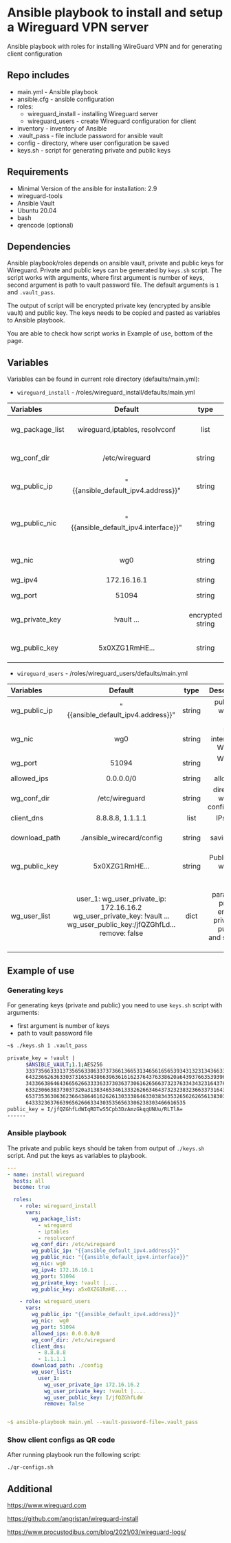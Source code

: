 # Ansible playbook to install and setup a Wireguard VPN server

Ansible playbook with roles for installing WireGuard VPN and for generating client configuration

## Repo includes

* main.yml - Ansible playbook
* ansible.cfg - ansible configuration
* roles:
  * wireguard_install - installing Wireguard server
  * wireguard_users -  create Wireguard configuration for client
* inventory - inventory of Ansible
* .vault_pass - file include password for ansible vault
* config - directory, where user configuration be saved
* keys.sh - script for generating private and public keys

## Requirements

* Minimal Version of the ansible for installation: 2.9
* wireguard-tools
* Ansible Vault
* Ubuntu 20.04
* bash
* qrencode (optional)

## Dependencies

Ansible playbook/roles depends on ansible vault, private and public keys for Wireguard.
Private and public keys can be generated by ```keys.sh``` script. The script works with arguments, where first argument is number of keys, second argument is path to vault password file. The default arguments is ```1``` and ```.vault_pass```.

The output of script will be encrypted private key (encrypted by ansible vault) and public key. The keys needs to be copied and pasted as variables to Ansible playbook.

You are able to check how script works in Example of use, bottom of the page.

## Variables

Variables can be found in current role directory (defaults/main.yml):

* ```wireguard_install``` - /roles/wireguard_install/defaults/main.yml

| Variables       |               Default                |       type       |                                 Descrription |
| :-------------- | :----------------------------------: | :--------------: | -------------------------------------------: |
| wg_package_list |    wireguard,iptables, resolvconf    |       list       |            Packages fro installing wireguard |
| wg_conf_dir     |            /etc/wireguard            |      string      |         directory of wireguard configuration |
| wg_public_ip    |  "{{ansible_default_ipv4.address}}"  |      string      |                public IP of wireguard server |
| wg_public_nic   | "{{ansible_default_ipv4.interface}}" |      string      | Public Network interface of wireguard server |
| wg_nic          |                 wg0                  |      string      |              Network interface for Wireguard |
| wg_ipv4         |             172.16.16.1              |      string      |                                 Wireguard IP |
| wg_port         |                51094                 |      string      |                               Wireguard Port |
| wg_private_key  |              !vault ...              | encrypted string |              Private key of wireguard server |
| wg_public_key   |            5x0XZG1RmHE...            |      string      |               Public key of wireguard server |

* ```wireguard_users``` - /roles/wireguard_users/defaults/main.yml

| Variables     |                                                         Default                                                          |  type  |                                                                      Descrription |
| :------------ | :----------------------------------------------------------------------------------------------------------------------: | :----: | --------------------------------------------------------------------------------: |
| wg_public_ip  |                                            "{{ansible_default_ipv4.address}}"                                            | string |                                                     public IP of wireguard server |
| wg_nic        |                                                           wg0                                                            | string |                                                   Network interface for Wireguard |
| wg_port       |                                                          51094                                                           | string |                                                                    Wireguard Port |
| allowed_ips   |                                                        0.0.0.0/0                                                         | string |                                                                       allowed IPs |
| wg_conf_dir   |                                                      /etc/wireguard                                                      | string |                                              directory of wireguard configuration |
| client_dns    |                                                     8.8.8.8, 1.1.1.1                                                     |  list  |                                                                        IPs of DNS |
| download_path |                                                ./ansible_wirecard/config                                                 | string |                                                    path for saving client configs |
| wg_public_key |                                                      5x0XZG1RmHE...                                                      | string |                                                    Public key of wireguard server |
| wg_user_list  | user_1: wg_user_private_ip: 172.16.16.2 wg_user_private_key: !vault ...  wg_user_public_key:/jfQZGhfLd...  remove: false |  dict  | User parameters: private ip, encrypted private key, public key and status of user |

## Example of use

### Generating keys

For generating keys (private and public) you need to use ```keys.sh``` script with arguments:

* first argument is number of keys
* path to vault password file

```sh
~$ ./keys.sh 1 .vault_pass

private_key = !vault |
      $ANSIBLE_VAULT;1.1;AES256
      33373566333137356563386337373661366531346561656539343132313436633633306133633362
      6432366263633037316534386639636161623764376338620a643937663539396137356430643236
      34336638646436656266333363373036373061626566373237633434323164376562636632383066
      6332306638373037320a313834653461333262663464373232383236633731643965333531623562
      65373536306362366438646162626130333864633038343532656262656138303764346265663261
      6433323637663965626663343035356563306238303466616535
public_key = I/jfQZGhfLdWIqRDTwS5Cpb3DzAmzGkqqUNUu/RLTlA=
------

```

### Ansible playbook

The private and public keys should be taken from output of ```./keys.sh``` script. And put the keys as variables to playbook.

```yaml
---
- name: install wireguard
  hosts: all
  become: true

  roles:
    - role: wireguard_install
      vars:
        wg_package_list:
          - wireguard
          - iptables
          - resolvconf
        wg_conf_dir: /etc/wireguard
        wg_public_ip: "{{ansible_default_ipv4.address}}"
        wg_public_nic: "{{ansible_default_ipv4.interface}}"
        wg_nic: wg0
        wg_ipv4: 172.16.16.1
        wg_port: 51094
        wg_private_key: !vault |....
        wg_public_key: a5x0XZG1RmHE....

    - role: wireguard_users
      vars:
        wg_public_ip: "{{ansible_default_ipv4.address}}"
        wg_nic:  wg0
        wg_port: 51094
        allowed_ips: 0.0.0.0/0
        wg_conf_dir: /etc/wireguard
        client_dns:
          - 8.8.8.8
          - 1.1.1.1
        download_path: ./config
        wg_user_list:
          user_1:
            wg_user_private_ip: 172.16.16.2
            wg_user_private_key: !vault |....
            wg_user_public_key: I/jfQZGhfLdW
            remove: false


~$ ansible-playbook main.yml --vault-password-file=.vault_pass
```

### Show client configs as QR code

After running playbook run the following script:

```sh
./qr-configs.sh
```

## Additional

https://www.wireguard.com

https://github.com/angristan/wireguard-install

https://www.procustodibus.com/blog/2021/03/wireguard-logs/

